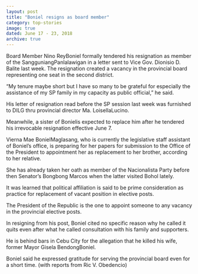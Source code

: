 ```yaml
---
layout: post
title: "Boniel resigns as board member"
category: top-stories
image: true
dated: June 17 - 23, 2018
archive: true
---
```


Board Member Nino ReyBoniel formally tendered his resignation as member of the SangguniangPanlalawigan in a letter sent to Vice Gov. Dionisio D. Balite last week.
The resignation created a vacancy in the provincial board representing one seat in the second district.

“My tenure maybe short but I have so many to be grateful for especially the assistance of my SP family in my capacity as public official,” he said.

His letter of resignation read before the SP session last week was furnished to DILG thru provincial director Ma. LoisellaLucino.

Meanwhile, a sister of Bonielis expected to replace him after he tendered his irrevocable resignation effective June 7.

Vierna Mae BonielMaglasang, who is currently the legislative staff assistant of Boniel’s office, is preparing for her papers for submission to the Office of the President to appointment her as replacement to her brother, according to her relative.

She has already taken her oath as member of the Nacionalista Party before then Senator’s Bongbong Marcos when the latter visited Bohol lately.

It was learned that political affiliation is said to be prime consideration as practice for replacement of vacant position in elective posts.

The President of the Republic is the one to appoint someone to any vacancy in the provincial elective posts.

In resigning from his post, Boniel cited no specific reason why he called it quits even after what he called consultation with his family and supporters.

He is behind bars in Cebu City for the allegation that he killed his wife, former Mayor Gisela BendongBoniel.

Boniel said he expressed gratitude for serving the provincial board even for a short time. (with reports from Ric V. Obedencio)